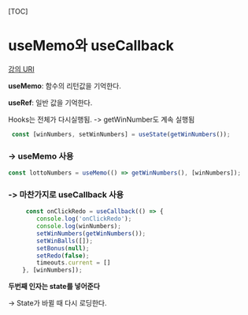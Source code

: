  [TOC]

# useMemo와  useCallback

[강의 URI](https://youtu.be/6H6KncvVc8s?list=PLcqDmjxt30RtqbStQqk-eYMK8N-1SYIFn)

**useMemo**: 함수의 리턴값을 기억한다.

**useRef**: 일반 값을 기억한다.





Hooks는 전체가 다시실행됨. -> getWinNumber도 계속 실행됨

```jsx
 const [winNumbers, setWinNumbers] = useState(getWinNumbers());
```



### -> **useMemo 사용**

```jsx
const lottoNumbers = useMemo(() => getWinNumbers(), [winNumbers]);
```



### -> **마찬가지로 useCallback 사용**

```jsx
	 const onClickRedo = useCallback(() => {
        console.log('onClickRedo');
        console.log(winNumbers);
        setWinNumbers(getWinNumbers());
        setWinBalls([]);
        setBonus(null);
        setRedo(false);
        timeouts.current = []
    }, [winNumbers]);
```



**두번째 인자는 state를 넣어준다**

-> State가 바뀔 때 다시 로딩한다.